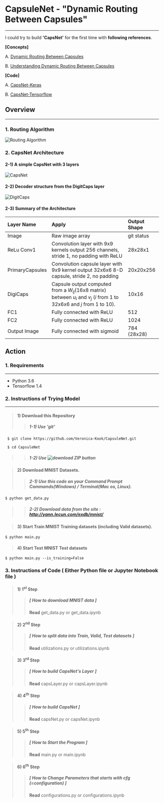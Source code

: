 # CapsuleNet - "Dynamic Routing Between Capsules"
---
I could try to build **'CapsNet'** for the first time with **following references**.

**[Concepts]**


A. [Dynamic Routing Between Capsules](https://arxiv.org/abs/1710.09829)

B. [Understanding Dynamic Routing Between Capsules](https://jhui.github.io/2017/11/03/Dynamic-Routing-Between-Capsules/)

**[Code]**


A. [CapsNet-Keras](https://github.com/XifengGuo/CapsNet-Keras)

B. [CapsNet-Tensorflow](https://github.com/naturomics/CapsNet-Tensorflow)


## Overview
---
### 1. Routing Algorithm
![Routing Algorithm](https://user-images.githubusercontent.com/22615736/32276558-82589cee-bedd-11e7-8bb8-cead9ff5640a.png)


### 2. CapsNet Architecture
#### 2-1) A simple CapsNet with 3 layers
![CapsNet](https://bigsnarf.files.wordpress.com/2017/11/capsnet.png?w=630)


#### 2-2) Decoder structure from the DigitCaps layer
![DigitCaps](https://encrypted-tbn0.gstatic.com/images?q=tbn:ANd9GcSlWxq8LCyystJhn6NqcQOFnzKXaenzzDKP9EEl3p7md1gbUIzh7w)


#### 2-3) Summary of the Architecture
| Layer Name      | Apply           | Output Shape  |
| :---            | :---            | :---          |
| Image           | Raw image array | git status    |
| ReLu Conv1      | Convolution layer with 9x9 kernels output 256 channels, stride 1, no padding with ReLU | 28x28x1 |
| PrimaryCapsules | Convolution capsule layer with 9x9 kernel output 32x6x6 8-D capsule, stride 2, no padding | 20x20x256 |
| DigiCaps        | Capsule output computed from a *W*<sub>*ij*</sub>(16x8 matrix) between *u*<sub>*i*</sub> and *v*<sub>*j*</sub> (*i* from 1 to 32x6x6 and *j* from 1 to 10).       | 10x16      |
| FC1             | Fully connected with ReLU    | 512    |
| FC2             | Fully connected with ReLU       | 1024      |
| Output Image    | Fully connected with sigmoid     | 784 (28x28)   |


## Action
### 1. Requirements
---
* Python 3.6
* Tensorflow 1.4


### 2. Instructions of Trying Model
---
> #### 1) Download this Repository
>> ##### 1-1) Use 'git'
~~~
 $ git clone https://github.com/Veronica-Kook/CapsuleNet.git

 $ cd CapsuleNet
~~~
>> ##### 1-2) Use ![download ZIP button](https://github.com/Veronica-Kook/CapsuleNet.git)


> #### 2) Download MNIST Datasets.
>> ##### 2-1) Use this code on your Command Prompt Commands(Windows) / Terminal(Mac os, Linux).
~~~
$ python get_data.py
~~~
>> ##### 2-2) Download data from the site : http://yann.lecun.com/exdb/mnist/


> #### 3) Start Train MNIST Training datasets (including Valid datasets).
~~~
$ python main.py
~~~


> #### 4) Start Test MNIST Test datasets
~~~
$ python main.py --is_training=False
~~~


### 3. Instructions of Code ( Either Python file or Jupyter Notebook file )
> #### 1) 1<sup>st</sup> Step
>> ##### [ How to download MNIST data ] 
>> **Read** get_data.py or get_data.ipynb


> #### 2) 2<sup>nd</sup> Step
>> ##### [ How to split data into Train, Valid, Test datasets ] 
>> **Read** utilizations.py or utilizations.ipynb
 

> #### 3) 3<sup>rd</sup> Step
>> ##### [ How to build CapsNet's Layer ] 
>> **Read** capsLayer.py or capsLayer.ipynb
 

> #### 4) 4<sup>th</sup> Step
>> ##### [ How to build CapsNet ] 
>> **Read** capsNet.py or capsNet.ipynb
 
 
> #### 5) 5<sup>th</sup> Step
>> ##### [ How to Start the Program ] 
>> **Read** main.py or main.ipynb
 
 
> #### 6) 6<sup>th</sup> Step
>> ##### [ How to Change Parameters that starts with cfg (=configuration) ] 
>> **Read** configurations.py or configurations.ipynb
